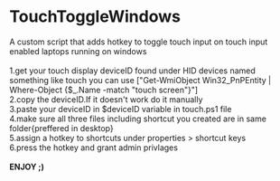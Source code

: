 # TouchToggleWindows
A custom script that adds hotkey to toggle touch input on touch input enabled laptops running on windows</br>
</br>
1.get your touch display deviceID found under HID devices named something like touch you can use ["Get-WmiObject Win32_PnPEntity | Where-Object {$_.Name -match "touch screen"}"]</br>
2.copy the deviceID.If it doesn't work do it manually</br>
3.paste your deviceID in $deviceID variable in touch.ps1 file</br>
4.make sure all three files including shortcut you created are in same folder{preffered in desktop}</br>
5.assign a hotkey to shortcuts under properties > shortcut keys</br>
6.press the hotkey and grant admin privlages</br>
</br>
<b>ENJOY ;)</b>
